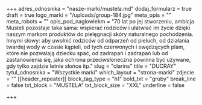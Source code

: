 +++
adres_odnosnika = "nasze-marki/mustela.md"
dodaj_formularz = true
draft = true
logo_marki = "/uploads/group-184.jpg"
meta_opis = ""
meta_robots = ""
opis_pod_naglowiekm = "70 lat po jej stworzeniu, ambicja Musteli pozostaje taka sama: wspierać rodziców i ułatwiać im życie dzięki naszym markom produktów do pielęgnacji skóry naturalnego pochodzenia. Innymi słowy: aby uwolnić rodziców od odparzeń od pieluch, od działania twardej wody w czasie kąpieli, od tych czerwonych i swędzących plam, które nie pozwalają dziecku spać, od zadrapań i zadrapań lub od zastanowienia się, jaka ochrona przeciwsłoneczna powinna być używane, gdy tylko zajdzie letnie słońce itp."
slug = "clarins"
title = "DUCRAY"
tytul_odnosnika = "Wszystkie marki"
which_layout = "strona-marki"
zdjecie = ""
[[header_repeater]]
block_tag_type = "h1"
bold_txt = "gruby"
break_line = false
txt_block = "MUSTELA"
txt_block_size = "XXL"
underline = false

+++
